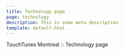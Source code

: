 ```yaml
---
title: Technology page
page: technology
description: This is some meta description
template: default.html
---
```


TouchTunes Montreal :: Technology page
